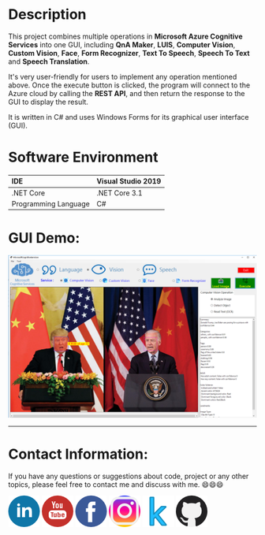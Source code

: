 # Description
This project combines multiple operations in **Microsoft Azure Cognitive Services** into one GUI, including **QnA Maker**, **LUIS**, **Computer Vision**, **Custom Vision**, **Face**, **Form Recognizer**, **Text To Speech**, **Speech To Text** and **Speech Translation**.

It's very user-friendly for users to implement any operation mentioned above. Once the execute button is clicked, the program will connect to the Azure cloud by calling the **REST API**, and then return the response to the GUI to display the result.

It is written in C# and uses Windows Forms for its graphical user interface (GUI).

# Software Environment
| IDE                         | Visual Studio 2019       |
| :-------------------------- | :----------------------- |
| .NET Core                   | .NET Core 3.1            |
| Programming Language        | C#                       |

# GUI Demo:

![alt text](https://github.com/JeffWang0325/Microsoft-Azure-Cognitive-Services/blob/master/GUI%20Image/1.png "Logo Title Text 1")

---
# Contact Information:
If you have any questions or suggestions about code, project or any other topics, please feel free to contact me and discuss with me. 😄😄😄

<a href="https://www.linkedin.com/in/tzu-wei-wang-a09707157" target="_blank"><img src="https://github.com/JeffWang0325/JeffWang0325/blob/master/Icon%20Image/linkedin_64.png" width="64"></a>
<a href="https://www.youtube.com/channel/UC9nOeQSWp0PQJPtUaZYwQBQ" target="_blank"><img src="https://github.com/JeffWang0325/JeffWang0325/blob/master/Icon%20Image/youtube_64.png" width="64"></a>
<a href="https://www.facebook.com/tzuwei.wang.33/" target="_blank"><img src="https://github.com/JeffWang0325/JeffWang0325/blob/master/Icon%20Image/facebook_64.png" width="64"></a>
<a href="https://www.instagram.com/tzuweiw/" target="_blank"><img src="https://github.com/JeffWang0325/JeffWang0325/blob/master/Icon%20Image/instagram_64.png" width="64"></a>
<a href="https://www.kaggle.com/tzuweiwang" target="_blank"><img src="https://github.com/JeffWang0325/JeffWang0325/blob/master/Icon%20Image/kaggle_64.png" width="64"></a>
<a href="https://github.com/JeffWang0325" target="_blank"><img src="https://github.com/JeffWang0325/JeffWang0325/blob/master/Icon%20Image/github_64.png" width="64"></a>
